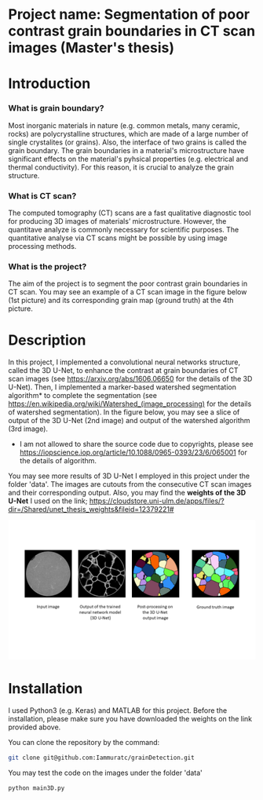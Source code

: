 # Project name: Segmentation of poor contrast grain boundaries in CT scan images (Master's thesis)
# Introduction
### What is grain boundary?
Most inorganic materials in nature (e.g. common metals, many ceramic, rocks) are polycrystalline structures, which are made of a large number of single crystalites (or grains). Also, the interface of two grains is called the grain boundary. The grain boundaries in a material's microstructure have significant effects on the material's pyhsical properties (e.g. electrical and thermal conductivity). For this reason, it is crucial to analyze the grain structure.
### What is CT scan?
The computed tomography (CT) scans are a fast qualitative diagnostic tool for producing 3D images of materials’ microstructure. However, the quantitave analyze is commonly necessary for scientific purposes. The quantitative analyse via CT scans might be possible by using image processing methods.
### What is the project?
The aim of the project is to segment the poor contrast grain boundaries in CT scan. You may see an example of a CT scan image in the figure below (1st picture) and its corresponding grain map (ground truth) at the 4th picture.
# Description
In this project, I implemented a convolutional neural networks structure, called the 3D U-Net, to enhance the contrast at grain boundaries of CT scan images (see https://arxiv.org/abs/1606.06650 for the details of the 3D U-Net). Then, I implemented a marker-based watershed segmentation algorithm* to complete the segmentation (see https://en.wikipedia.org/wiki/Watershed_(image_processing) for the details of watershed segmentation). In the figure below, you may see a slice of output of the 3D U-Net (2nd image) and output of the watershed algorithm (3rd image).

* I am not allowed to share the source code due to copyrights, please see https://iopscience.iop.org/article/10.1088/0965-0393/23/6/065001 for the details of algorithm.

You may see more results of 3D U-Net I employed in this project under the folder 'data'. The images are cutouts from the consecutive CT scan images and their corresponding output. Also, you may find the **weights of the 3D U-Net** I used on the link; https://cloudstore.uni-ulm.de/apps/files/?dir=/Shared/unet_thesis_weights&fileid=12379221#


![result](https://github.com/Iammuratc/grainDetection/blob/master/result.png)

 # Installation
 I used Python3 (e.g. Keras) and MATLAB for this project. Before the installation, please make sure you have downloaded the weights on the link provided above.
 
You can clone the repository by the command: 
```bash 
git clone git@github.com:Iammuratc/grainDetection.git
```
You may test the code on the images under the folder 'data'
```bash
python main3D.py
```
